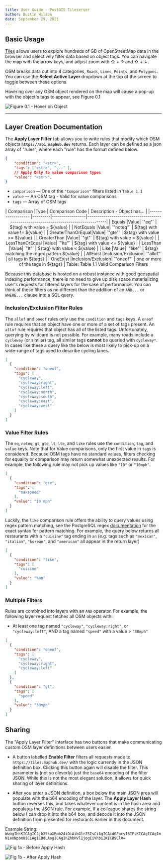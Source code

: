 ```yaml
---
title: User Guide - PostGIS Tileserver
author: Dustin Wilson
date: September 29, 2021
---
```



## Basic Usage

[Tiles](https://tiles.maphub.dev/index.html) allows users to explore hundreds of GB of OpenStreetMap data in the browser and selectively filter data based on object tags. You can navigate the map with the arrow keys, and adjust zoom with &#8679; + &uarr; and  &#8679; + &darr;.

OSM breaks data out into 4 categories, `Roads`, `Lines`, `Points`, and `Polygons`. You can use the **Select Active Layer** dropdown at the top of the screen to toggle between these options.

Hovering over any OSM object rendered on the map will cause a pop-up with the object's tags to appear, see Figure 0.1

![Figure 0.1 - Hover on Object](./../images/hover_example.png)

----------------------

## Layer Creation Documentation

The **Apply Layer Filter** tab allows you to write rules that modify which OSM objects **`https://api.maphub.dev`** returns. Each layer can be defined as a json array of "rules", where each "rule" has the format defined below.

```json
{
    "condition": "<str>",
    "tags": ["<str>", "..." ],
    // Apply Only to value comparison types
    "value": "<str>",
}
```

* `comparison` &mdash; One of the `"Comparison"` filters listed in `Table 1.1`
* `value` &mdash; An OSM tag - Valid for value comparisons
* `tags` &mdash; Array of OSM tags

<center>
| Comparison   |Type | Comparison Code | Description - Object has...                                                                        |
|------------------ |---------|-----------------|-------------------------------------------------------------------------------------|
| Equals            |Value| `"eq"`           | ${tag} with value = ${value}                 |
| NotEquals         |Value| `"noteq"`           | ${tag} with value != ${value}                 |
| GreaterThanOrEqual|Value| `"gte"`           | ${tag} with value >= ${value} |
| GreaterThan       |Value| `"gt"`           | ${tag} with value  > ${value}             |
| LessThanOrEqual   |Value| `"lte"`           | ${tag} with value <= ${value}    |
| LessThan          |Value| `"lt"`           | ${tag} with value < ${value}                |
| Like          |Value| `"like"`           | ${tag} matching the regex pattern ${value}                |
| AllExist          |Inclusion/Exclusion| `"allof"`           | all tags in ${tags}                                         |
| OneExist          |Inclusion/Exclusion| `"oneof"`           | one or more of the tags in ${tags}                         |
Table: Table  1.1 Valid Comparison Filters
</center>

Because this database is hosted on a robust instance with good geospatial indexing performance, there is no need to give up disk space materializing user's requests for filtered layers for the sake of performance. You can think of these filters as no different than the addition of an `AND...` or  `WHERE...` clause into a SQL query.

### Inclusion/Exclusion Filter Rules

The `allof` and `oneof` rules only use the `condition` and `tags` keys. A `oneof` rule requires that an object have one or more of a set of tags present. An `allof` rule requires that object has all of the listed tags. Unfortunately, querying by wildcard is not possible. For example, many roads include a `cycleway` (or similar) tag, all similar tags **cannot** be queried with `cycleway*`. In cases like these a query like the below is most likely to pick-up on a wide-range of tags used to describe cycling lanes.

```json
[
  {
    "condition": "oneof",
    "tags": [
      "cycleway",
      "cycleway:right",
      "cycleway:left",
      "cycleway:north",
      "cycleway:south",
      "cycleway:east",
      "cycleway:west"
    ]
  }
]
```

### Value Filter Rules

The `eq`, `noteq`, `gt`, `gte`, `lt`, `lte`, and `like` rules use the `condition`, `tag`, and `value` keys. Note that for Value comparisons, only the first value in `tags` is considered. Because OSM tags have no standard values, filters checking for equality or comparison may return somewhat unexpected results. For example, the following rule may not pick up values like `"10"` or `"10mph"`.

```json
[
  {
    "condition": "gte",
    "tags": [
      "maxspeed"
    ],
    "value": "10 mph"
  }
]
```

Luckily, the `like` comparison rule offers the ability to query values using regex pattern matching, see the PostgreSQL regex [documentation](https://www.postgresql.org/docs/13/functions-matching.html) for the exact syntax for pattern matching. For example, the query below returns all restaurants with a `"cuisine"` tag ending in `an` (e.g. tags such as `"mexican"`, `"italian"`, `"korean"`, and `"american"` all appear in the return layer)

```json
[
  {
    "condition": "like",
    "tags": [
      "cuisine"
    ],
    "value": "%an"
  }
]
```

### Multiple Filters

Rules are combined into layers with an `AND` operator. For example, the following layer request fetches all OSM objects with:

* At least one tag named `"cycleway"`, `"cycleway:right"`, or `"cycleway:left"`, AND a tag named `"speed"` with a value > `"30mph"`

```json
[
  {
    "condition": "oneof",
    "tags": [
      "cycleway",
      "cycleway:right",
      "cycleway:left"
    ]
  },
  {
    "condition": "gt",
    "tags": [
      "speed"
    ],
    "value": "30mph"
  }
]
```

## Sharing

The "Apply Layer Filter" interface has two buttons that make communicating custom OSM layer definitions between users easier.

* A button labelled **Enable Filter** filters all requests made to `https://tiles.maphub.dev/` with the logic currently in the JSON definition box. Clicking this button again will disable the filter. This parameter is (not so cleverly) just the `base64` encoding of the filter JSON. While this is not the most elegant solution, it allows for quick sharing of layer definitions.

* After you enter a JSON definition, a box below the main JSON area will populate with the b64 encoding of the layer. The **Apply Layer Hash** button reverses this, and takes whatever content is in the hash area and populates the JSON rule. For example, If a colleague shares the string below I can drop it into the b64 box, and decode it into the JSON definition from presented for resturants earlier in this document.

Example String:
`WwogIHsKICAgICJjb25kaXRpb24iOiAibGlrZSIsCiAgICAidGFncyI6IFsKICAgICAgImN1aXNpbmUiCiAgICBdLAogICAgInZhbHVlIjogIiVhbiIKICB9Cl0=`

![Fig 1a - Before Apply Hash](./../images/hash_1a.png)

![Fig 1b - After Apply Hash](./../images/hash_1b.png)

